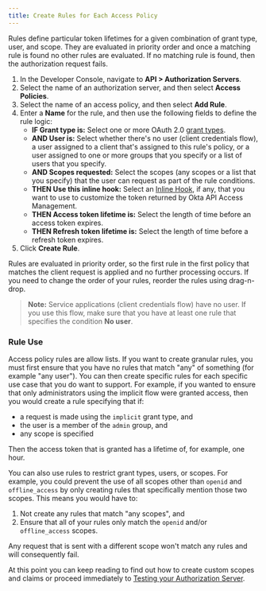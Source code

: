 ```yaml
---
title: Create Rules for Each Access Policy
---
```


Rules define particular token lifetimes for a given combination of grant type, user, and scope. They are evaluated in priority order and once a matching rule is found no other rules are evaluated. If no matching rule is found, then the authorization request fails.

1. In the Developer Console, navigate to **API > Authorization Servers**.
2. Select the name of an authorization server, and then select **Access Policies**.
3. Select the name of an access policy, and then select **Add Rule**.
4. Enter a **Name** for the rule, and then use the following fields to define the rule logic:
    * **IF Grant type is:** Select one or more OAuth 2.0 [grant types](/docs/concepts/oauth-openid/#choosing-an-oauth-2-0-flow).
    * **AND User is:** Select whether there's no user (client credentials flow), a user assigned to a client that's assigned to this rule's policy, or a user assigned to one or more groups that you specify or a list of users that you specify.
    * **AND Scopes requested:** Select the scopes (any scopes or a list that you specify) that the user can request as part of the rule conditions.
    * **THEN Use this inline hook:**  Select an [Inline Hook](/docs/concepts/inline-hooks/), if any, that you want to use to customize the token returned by Okta API Access Management.
    * **THEN Access token lifetime is:** Select the length of time before an access token expires.
    * **THEN Refresh token lifetime is:** Select the length of time before a refresh token expires.
5. Click **Create Rule**.

Rules are evaluated in priority order, so the first rule in the first policy that matches the client request is applied and no further processing occurs. If you need to change the order of your rules, reorder the rules using drag-n-drop.

> **Note:** Service applications (client credentials flow) have no user. If you use this flow, make sure that you have at least one rule that specifies the condition **No user**.

### Rule Use

Access policy rules are allow lists. If you want to create granular rules, you must first ensure that you have no rules that match "any" of something (for example "any user"). You can then create specific rules for each specific use case that you do want to support. For example, if you wanted to ensure that only administrators using the implicit flow were granted access, then you would create a rule specifying that if:

* a request is made using the `implicit` grant type, and
* the user is a member of the `admin` group, and
* any scope is specified

Then the access token that is granted has a lifetime of, for example, one hour.

You can also use rules to restrict grant types, users, or scopes. For example, you could prevent the use of all scopes other than `openid` and `offline_access` by only creating rules that specifically mention those two scopes. This means you would have to:

1. Not create any rules that match "any scopes", and
2. Ensure that all of your rules only match the `openid` and/or `offline_access` scopes.

Any request that is sent with a different scope won't match any rules and will consequently fail.

At this point you can keep reading to find out how to create custom scopes and claims or proceed immediately to [Testing your Authorization Server](/docs/guides/customize-authz-server/test-authz-server/).

<NextSectionLink/>
